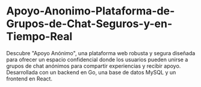 # Apoyo-Anonimo-Plataforma-de-Grupos-de-Chat-Seguros-y-en-Tiempo-Real
Descubre "Apoyo Anónimo", una plataforma web robusta y segura diseñada para ofrecer un espacio confidencial donde los usuarios pueden unirse a grupos de chat anónimos para compartir experiencias y recibir apoyo. Desarrollada con un backend en Go, una base de datos MySQL y un frontend en React.
